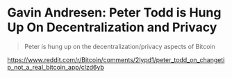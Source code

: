 # Gavin Andresen: Peter Todd is Hung Up On Decentralization and Privacy

> Peter is hung up on the decentralization/privacy aspects of Bitcoin 

https://www.reddit.com/r/Bitcoin/comments/2lypd1/peter_todd_on_changetip_not_a_real_bitcoin_app/clzd6yb
